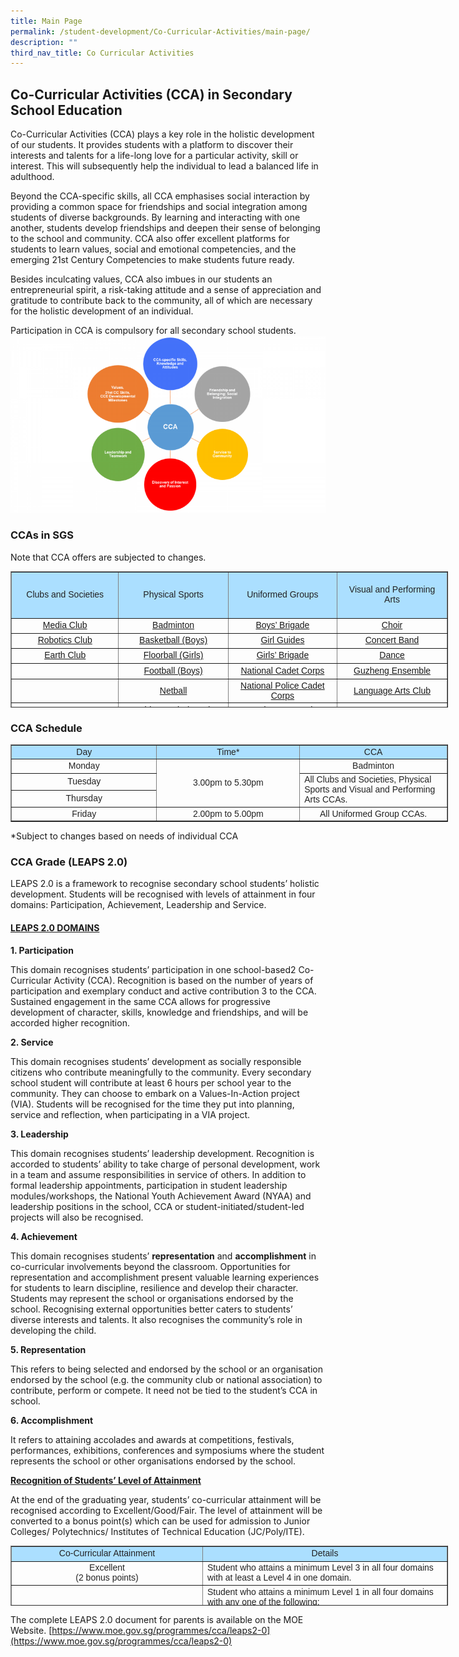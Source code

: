```yaml
---
title: Main Page
permalink: /student-development/Co-Curricular-Activities/main-page/
description: ""
third_nav_title: Co Curricular Activities
---
```

## Co-Curricular Activities (CCA) in Secondary School Education

Co-Curricular Activities (CCA) plays a key role in the holistic development of our students. It provides students with a platform to discover their interests and talents for a life-long love for a particular activity, skill or interest. This will subsequently help the individual to lead a balanced life in adulthood.

Beyond the CCA-specific skills, all CCA emphasises social interaction by providing a common space for friendships and social integration among students of diverse backgrounds. By learning and interacting with one another, students develop friendships and deepen their sense of belonging to the school and community. CCA also offer excellent platforms for students to learn values, social and emotional competencies, and the emerging 21st Century Competencies to make students future ready.

Besides inculcating values, CCA also imbues in our students an entrepreneurial spirit, a risk-taking attitude and a sense of appreciation and gratitude to contribute back to the community, all of which are necessary for the holistic development of an individual.

Participation in CCA is compulsory for all secondary school students.
![](/images/cca.png)

### CCAs in SGS
Note that CCA offers are subjected to changes.

<table border="1" style="box-sizing: border-box; color: rgb(34, 34, 34); font-family: Montserrat, sans-serif; font-size: 14px; font-style: normal; font-variant-ligatures: normal; font-variant-caps: normal; font-weight: 300; letter-spacing: normal; orphans: 2; text-align: start; text-transform: none; white-space: normal; widows: 2; word-spacing: 0px; -webkit-text-stroke-width: 0px; text-decoration-thickness: initial; text-decoration-style: initial; text-decoration-color: initial; border-collapse: collapse; width: 700px; height: 218px;"><tbody style="box-sizing: border-box;"><tr style="box-sizing: border-box; height: 74px;"><td style="box-sizing: border-box; width: 232.25px; background-color: rgb(171, 223, 255); text-align: center; height: 74px;"><span style="box-sizing: border-box; font-family: &quot;arial black&quot;, sans-serif;"><strong style="box-sizing: border-box; font-weight: bolder;">Clubs and Societies</strong></span></td><td style="box-sizing: border-box; width: 232.25px; background-color: rgb(171, 223, 255); text-align: center; height: 74px;"><span style="box-sizing: border-box; font-family: &quot;arial black&quot;, sans-serif;"><strong style="box-sizing: border-box; font-weight: bolder;">Physical Sports</strong></span></td><td style="box-sizing: border-box; width: 232.25px; background-color: rgb(171, 223, 255); text-align: center; height: 74px;"><span style="box-sizing: border-box; font-family: &quot;arial black&quot;, sans-serif;"><strong style="box-sizing: border-box; font-weight: bolder;">Uniformed Groups</strong></span></td><td style="box-sizing: border-box; width: 232.25px; background-color: rgb(171, 223, 255); text-align: center; height: 74px;"><span style="box-sizing: border-box; font-family: &quot;arial black&quot;, sans-serif;"><strong style="box-sizing: border-box; font-weight: bolder;">Visual and Performing Arts</strong></span></td></tr><tr style="box-sizing: border-box; height: 24px;"><td style="box-sizing: border-box; width: 232.25px; text-align: center; height: 24px;"><a href="https://www.sgs.edu.sg/clubs-and-societies/sgs-media-studio/" target="_blank" rel="noopener noreferrer" style="box-sizing: border-box; background-color: transparent;"><span style="box-sizing: border-box; font-family: arial, helvetica, sans-serif;">Media Club</span></a></td><td style="box-sizing: border-box; width: 232.25px; text-align: center; height: 24px;"><a href="https://www.sgs.edu.sg/co-curricular-activities/cca/badminton/" target="_blank" rel="noopener noreferrer" style="box-sizing: border-box; background-color: transparent;"><span style="box-sizing: border-box; font-family: arial, helvetica, sans-serif;">Badminton</span></a></td><td style="box-sizing: border-box; width: 232.25px; text-align: center; height: 24px;"><a href="https://www.sgs.edu.sg/co-curricular-activities/uniformed-groups/boys-brigade/" target="_blank" rel="noopener noreferrer" style="box-sizing: border-box; background-color: transparent;"><span style="box-sizing: border-box; font-family: arial, helvetica, sans-serif;">Boys’ Brigade</span></a></td><td style="box-sizing: border-box; width: 232.25px; text-align: center; height: 24px;"><a href="https://www.sgs.edu.sg/co-curricular-activities/performing-arts/choral-ensemble/" target="_blank" rel="noopener noreferrer" style="box-sizing: border-box; background-color: transparent;"><span style="box-sizing: border-box; font-family: arial, helvetica, sans-serif;">Choir</span></a></td></tr><tr style="box-sizing: border-box; height: 24px;"><td style="box-sizing: border-box; width: 232.25px; text-align: center; height: 24px;"><a href="https://www.sgs.edu.sg/clubs-and-societies/robotics-club/" target="_blank" rel="noopener noreferrer" style="box-sizing: border-box; background-color: transparent;"><span style="box-sizing: border-box; font-family: arial, helvetica, sans-serif;">Robotics Club</span></a></td><td style="box-sizing: border-box; width: 232.25px; text-align: center; height: 24px;"><a href="https://www.sgs.edu.sg/co-curricular-activities/cca/basketball/" target="_blank" rel="noopener noreferrer" style="box-sizing: border-box; background-color: transparent;"><span style="box-sizing: border-box; font-family: arial, helvetica, sans-serif;">Basketball (Boys)</span></a></td><td style="box-sizing: border-box; width: 232.25px; text-align: center; height: 24px;"><a href="https://www.sgs.edu.sg/co-curricular-activities/uniformed-groups/girl-guides/" target="_blank" rel="noopener noreferrer" style="box-sizing: border-box; background-color: transparent;"><span style="box-sizing: border-box; font-family: arial, helvetica, sans-serif;">Girl Guides</span></a></td><td style="box-sizing: border-box; width: 232.25px; text-align: center; height: 24px;"><a href="https://www.sgs.edu.sg/co-curricular-activities/performing-arts/concert-band/" target="_blank" rel="noopener noreferrer" style="box-sizing: border-box; background-color: transparent;"><span style="box-sizing: border-box; font-family: arial, helvetica, sans-serif;">Concert Band</span></a></td></tr><tr style="box-sizing: border-box; height: 24px;"><td style="box-sizing: border-box; width: 232.25px; text-align: center; height: 24px;"><a href="https://www.sgs.edu.sg/earth-club/" target="_blank" rel="noopener noreferrer" style="box-sizing: border-box; background-color: transparent;"><span style="box-sizing: border-box; font-family: arial, helvetica, sans-serif;">Earth Club</span></a></td><td style="box-sizing: border-box; width: 232.25px; text-align: center; height: 24px;"><a href="https://www.sgs.edu.sg/co-curricular-activities/cca/floorball/" target="_blank" rel="noopener noreferrer" style="box-sizing: border-box; background-color: transparent;"><span style="box-sizing: border-box; font-family: arial, helvetica, sans-serif;">Floorball (Girls)</span></a></td><td style="box-sizing: border-box; width: 232.25px; text-align: center; height: 24px;"><a href="https://www.sgs.edu.sg/co-curricular-activities/uniformed-groups/girls-brigade/" target="_blank" rel="noopener noreferrer" style="box-sizing: border-box; background-color: transparent;"><span style="box-sizing: border-box; font-family: arial, helvetica, sans-serif;">Girls’ Brigade</span></a></td><td style="box-sizing: border-box; width: 232.25px; text-align: center; height: 24px;"><a href="https://www.sgs.edu.sg/co-curricular-activities/performing-arts/dance-club/" target="_blank" rel="noopener noreferrer" style="box-sizing: border-box; background-color: transparent;"><span style="box-sizing: border-box; font-family: arial, helvetica, sans-serif;">Dance</span></a></td></tr><tr style="box-sizing: border-box; height: 25px;"><td style="box-sizing: border-box; width: 232.25px; text-align: center; height: 25px;"></td><td style="box-sizing: border-box; width: 232.25px; text-align: center; height: 25px;"><a href="https://www.sgs.edu.sg/co-curricular-activities/cca/football/" target="_blank" rel="noopener noreferrer" style="box-sizing: border-box; background-color: transparent;"><span style="box-sizing: border-box; font-family: arial, helvetica, sans-serif;">Football (Boys)</span></a></td><td style="box-sizing: border-box; width: 232.25px; text-align: center; height: 25px;"><a href="https://www.sgs.edu.sg/co-curricular-activities/uniformed-groups/national-cadet-corps/" target="_blank" rel="noopener noreferrer" style="box-sizing: border-box; background-color: transparent;"><span style="box-sizing: border-box; font-family: arial, helvetica, sans-serif;">National Cadet Corps</span></a></td><td style="box-sizing: border-box; width: 232.25px; text-align: center; height: 25px;"><a href="https://www.sgs.edu.sg/co-curricular-activities/performing-arts/gushing-ensemble/" target="_blank" rel="noopener noreferrer" style="box-sizing: border-box; background-color: transparent;"><span style="box-sizing: border-box; font-family: arial, helvetica, sans-serif;">Guzheng Ensemble</span></a></td></tr><tr style="box-sizing: border-box; height: 23px;"><td style="box-sizing: border-box; width: 232.25px; text-align: center; height: 23px;"></td><td style="box-sizing: border-box; width: 232.25px; text-align: center; height: 23px;"><a href="https://www.sgs.edu.sg/co-curricular-activities/cca/netball/" target="_blank" rel="noopener noreferrer" style="box-sizing: border-box; background-color: transparent;"><span style="box-sizing: border-box; font-family: arial, helvetica, sans-serif;">Netball</span></a></td><td style="box-sizing: border-box; width: 232.25px; text-align: center; height: 23px;"><a href="https://www.sgs.edu.sg/co-curricular-activities/uniformed-groups/national-police-cadet-corps/" target="_blank" rel="noopener noreferrer" style="box-sizing: border-box; background-color: transparent;"><span style="box-sizing: border-box; font-family: arial, helvetica, sans-serif;">National Police Cadet Corps</span></a></td><td style="box-sizing: border-box; width: 232.25px; text-align: center; height: 23px;"><a href="https://www.sgs.edu.sg/co-curricular-activities/performing-arts/language-arts-club/" target="_blank" rel="noopener noreferrer" style="box-sizing: border-box; background-color: transparent;"><span style="box-sizing: border-box; font-family: arial, helvetica, sans-serif;">Language Arts Club</span></a></td></tr><tr style="box-sizing: border-box; height: 24px;"><td style="box-sizing: border-box; width: 232.25px; text-align: center; height: 24px;"></td><td style="box-sizing: border-box; width: 232.25px; text-align: center; height: 24px;"><a href="https://www.sgs.edu.sg/co-curricular-activities/cca/table-tennis/" target="_blank" rel="noopener noreferrer" style="box-sizing: border-box; background-color: transparent;"><span style="box-sizing: border-box; font-family: arial, helvetica, sans-serif;">Table Tennis (Boys)</span></a></td><td style="box-sizing: border-box; width: 232.25px; text-align: center; height: 24px;"><a href="https://www.sgs.edu.sg/co-curricular-activities/uniformed-groups/red-cross-youth/" target="_blank" rel="noopener noreferrer" style="box-sizing: border-box; background-color: transparent;"><span style="box-sizing: border-box; font-family: arial, helvetica, sans-serif;">Red Cross Youth</span></a></td><td style="box-sizing: border-box; width: 232.25px; text-align: center; height: 24px;"></td></tr></tbody></table>

### CCA Schedule

<table border="1" style="box-sizing: border-box; color: rgb(34, 34, 34); font-family: Montserrat, sans-serif; font-size: 14px; font-style: normal; font-variant-ligatures: normal; font-variant-caps: normal; font-weight: 300; letter-spacing: normal; orphans: 2; text-align: start; text-transform: none; white-space: normal; widows: 2; word-spacing: 0px; -webkit-text-stroke-width: 0px; text-decoration-thickness: initial; text-decoration-style: initial; text-decoration-color: initial; border-collapse: collapse; width: 700px;"><tbody style="box-sizing: border-box;"><tr style="box-sizing: border-box;"><td style="box-sizing: border-box; width: 309.656px; background-color: rgb(171, 223, 255); text-align: center;"><span style="box-sizing: border-box; font-family: &quot;arial black&quot;, sans-serif;"><strong style="box-sizing: border-box; font-weight: bolder;">Day</strong></span></td><td style="box-sizing: border-box; width: 309.656px; background-color: rgb(171, 223, 255); text-align: center;"><span style="box-sizing: border-box; font-family: &quot;arial black&quot;, sans-serif;"><strong style="box-sizing: border-box; font-weight: bolder;">Time*</strong></span></td><td style="box-sizing: border-box; width: 309.688px; background-color: rgb(171, 223, 255); text-align: center;"><span style="box-sizing: border-box; font-family: &quot;arial black&quot;, sans-serif;"><strong style="box-sizing: border-box; font-weight: bolder;">CCA</strong></span></td></tr><tr style="box-sizing: border-box;"><td style="box-sizing: border-box; width: 309.656px; text-align: center;"><span style="box-sizing: border-box; font-family: arial, helvetica, sans-serif;">Monday</span></td><td rowspan="3" style="box-sizing: border-box; width: 309.656px; text-align: center;"><span style="box-sizing: border-box; font-family: arial, helvetica, sans-serif;">3.00pm to 5.30pm</span></td><td style="box-sizing: border-box; width: 309.688px; text-align: center;"><span style="box-sizing: border-box; font-family: arial, helvetica, sans-serif;">Badminton</span></td></tr><tr style="box-sizing: border-box;"><td style="box-sizing: border-box; width: 309.656px; text-align: center;"><span style="box-sizing: border-box; font-family: arial, helvetica, sans-serif;">Tuesday</span></td><td rowspan="2" style="box-sizing: border-box; width: 309.688px; text-align: left;"><span style="box-sizing: border-box; font-family: arial, helvetica, sans-serif;">All Clubs and Societies, Physical Sports and Visual and Performing Arts CCAs.</span></td></tr><tr style="box-sizing: border-box;"><td style="box-sizing: border-box; width: 309.656px; text-align: center;"><span style="box-sizing: border-box; font-family: arial, helvetica, sans-serif;">Thursday</span></td></tr><tr style="box-sizing: border-box;"><td style="box-sizing: border-box; width: 309.656px; text-align: center;"><span style="box-sizing: border-box; font-family: arial, helvetica, sans-serif;">Friday</span></td><td style="box-sizing: border-box; width: 309.656px; text-align: center;"><span style="box-sizing: border-box; font-family: arial, helvetica, sans-serif;">2.00pm to 5.00pm</span></td><td style="box-sizing: border-box; width: 309.688px; text-align: center;"><span style="box-sizing: border-box; font-family: arial, helvetica, sans-serif;">All Uniformed Group CCAs.</span></td></tr></tbody></table>
*Subject to changes based on needs of individual CCA

### CCA Grade (LEAPS 2.0)

LEAPS 2.0 is a framework to recognise secondary school students’ holistic development. Students will be recognised with levels of attainment in four domains: Participation, Achievement, Leadership and Service.

#### <u>LEAPS 2.0 DOMAINS</u>

**1\. Participation**

This domain recognises students’ participation in one school-based2 Co-Curricular Activity (CCA). Recognition is based on the number of years of participation and exemplary conduct and active contribution 3 to the CCA. Sustained engagement in the same CCA allows for progressive development of character, skills, knowledge and friendships, and will be accorded higher recognition.

**2\. Service**

This domain recognises students’ development as socially responsible citizens who contribute meaningfully to the community. Every secondary school student will contribute at least 6 hours per school year to the community. They can choose to embark on a Values-In-Action project (VIA). Students will be recognised for the time they put into planning, service and reflection, when participating in a VIA project.

**3\. Leadership**

This domain recognises students’ leadership development. Recognition is accorded to students’ ability to take charge of personal development, work in a team and assume responsibilities in service of others. In addition to formal leadership appointments, participation in student leadership modules/workshops, the National Youth Achievement Award (NYAA) and leadership positions in the school, CCA or student-initiated/student-led projects will also be recognised.

**4\. Achievement**

This domain recognises students’ **representation** and **accomplishment** in co-curricular involvements beyond the classroom. Opportunities for representation and accomplishment present valuable learning experiences for students to learn discipline, resilience and develop their character. Students may represent the school or organisations endorsed by the school. Recognising external opportunities better caters to students’ diverse interests and talents. It also recognises the community’s role in developing the child.

**5\. Representation** 

This refers to being selected and endorsed by the school or an organisation endorsed by the school (e.g. the community club or national association) to contribute, perform or compete. It need not be tied to the student’s CCA in school.

**6\. Accomplishment** 

It refers to attaining accolades and awards at competitions, festivals, performances, exhibitions, conferences and symposiums where the student represents the school or other organisations endorsed by the school.

**<u>Recognition of Students’ Level of Attainment</u>**

At the end of the graduating year, students’ co-curricular attainment will be recognised according to Excellent/Good/Fair. The level of attainment will be converted to a bonus point(s) which can be used for admission to Junior Colleges/ Polytechnics/ Institutes of Technical Education (JC/Poly/ITE).

<table border="1" style="box-sizing: border-box; color: rgb(34, 34, 34); font-family: Montserrat, sans-serif; font-size: 14px; font-style: normal; font-variant-ligatures: normal; font-variant-caps: normal; font-weight: 300; letter-spacing: normal; orphans: 2; text-align: start; text-transform: none; white-space: normal; widows: 2; word-spacing: 0px; -webkit-text-stroke-width: 0px; text-decoration-thickness: initial; text-decoration-style: initial; text-decoration-color: initial; border-collapse: collapse; width:700px; height: 96px;"><tbody style="box-sizing: border-box;"><tr style="box-sizing: border-box; height: 24px;"><td style="box-sizing: border-box; width: 200px; background-color: rgb(171, 223, 255); text-align: center; height: 24px;"><span style="box-sizing: border-box; font-family: &quot;arial black&quot;, sans-serif;"><strong style="box-sizing: border-box; font-weight: bolder;">Co-Curricular Attainment</strong></span></td><td style="box-sizing: border-box; width: 200px; background-color: rgb(171, 223, 255); text-align: center; height: 24px;"><span style="box-sizing: border-box; font-family: &quot;arial black&quot;, sans-serif;"><strong style="box-sizing: border-box; font-weight: bolder;">Details</strong></span></td></tr><tr style="box-sizing: border-box; height: 24px;"><td style="box-sizing: border-box; width: 350px; text-align: center; height: 24px;"><span style="box-sizing: border-box; font-family: arial, helvetica, sans-serif;">Excellent</span><br style="box-sizing: border-box;"><span style="box-sizing: border-box; font-family: arial, helvetica, sans-serif;">(2 bonus points)</span></td><td style="box-sizing: border-box; width: 350px; height: 24px; text-align: left;"><span style="box-sizing: border-box; font-family: arial, helvetica, sans-serif;">Student who attains a minimum Level 3 in all four domains with at least a Level 4 in one domain.</span></td></tr><tr style="box-sizing: border-box; height: 24px;"><td style="box-sizing: border-box; width: 464.5px; text-align: center; height: 24px;"><span style="box-sizing: border-box; font-family: arial, helvetica, sans-serif;">Good</span><br style="box-sizing: border-box;"><span style="box-sizing: border-box; font-family: arial, helvetica, sans-serif;">(1 bonus point)</span></td><td style="box-sizing: border-box; width: 300; height: 24px; text-align: left; vertical-align: top;"><span style="box-sizing: border-box; font-family: arial, helvetica, sans-serif;">Student who attains a minimum Level 1 in all four domains with any one of the following:</span><p style="box-sizing: border-box; margin: 0px 0px 10px; line-height: 1.3;"></p><ol style="box-sizing: border-box; list-style-type: lower-roman;"><li style="box-sizing: border-box; line-height: 1.3;"><span style="box-sizing: border-box; font-family: arial, helvetica, sans-serif;">At least Level 2 in three domains;</span></li><li style="box-sizing: border-box; line-height: 1.5;"><span style="box-sizing: border-box; font-family: arial, helvetica, sans-serif;">At least Level 2 in one domain and at least Level 3 in another domain; or</span></li><li style="box-sizing: border-box; line-height: 1.5;"><span style="box-sizing: border-box; font-family: arial, helvetica, sans-serif;">At least Level 4 in one domain.</span></li></ol></td></tr><tr style="box-sizing: border-box; height: 24px;"><td style="box-sizing: border-box; width: 300px; text-align: center; height: 24px;"><span style="box-sizing: border-box; font-family: arial, helvetica, sans-serif;">Fair</span></td><td style="box-sizing: border-box; width: 600px; height: 24px; text-align: left;"><span style="box-sizing: border-box; font-family: arial, helvetica, sans-serif;">Student’s attainment in co-curricular will not translate into any bonus points.</span></td></tr></tbody></table>

The complete LEAPS 2.0 document for parents is available on the MOE Website.
[https://www.moe.gov.sg/programmes/cca/leaps2-0](https://www.moe.gov.sg/programmes/cca/leaps2-0)